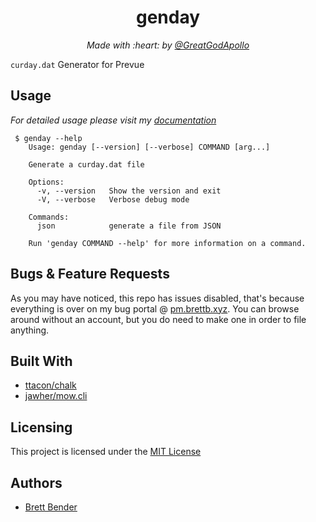 <h1 align="center">genday</h1>
<p align="center"><i>Made with :heart: by <a href="https://github.com/GreatGodApollo">@GreatGodApollo</a></i></p>

`curday.dat` Generator for Prevue

## Usage

*For detailed usage please visit my [documentation](https://docs.brettb.xyz/prevue/genday/index.html)*

```shell
 $ genday --help
    Usage: genday [--version] [--verbose] COMMAND [arg...]
    
    Generate a curday.dat file
    
    Options:
      -v, --version   Show the version and exit
      -V, --verbose   Verbose debug mode
    
    Commands:
      json            generate a file from JSON
    
    Run 'genday COMMAND --help' for more information on a command.
```

## Bugs & Feature Requests
As you may have noticed, this repo has issues disabled, that's because everything is over on my bug
portal @ [pm.brettb.xyz](https://pm.brettb.xyz). You can browse around without an account, but you
do need to make one in order to file anything.

## Built With

- [ttacon/chalk](github.com/ttacon/chalk)
- [jawher/mow.cli](github.com/jawher/mow.cli)

## Licensing

This project is licensed under the [MIT License](https://choosealicense.com/licenses/mit/)

## Authors

- [Brett Bender](https://github.com/GreatGodApollo)
